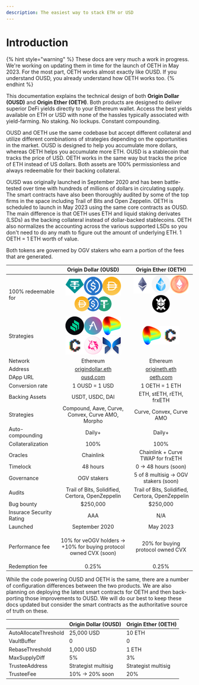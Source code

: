 ```yaml
---
description: The easiest way to stack ETH or USD
---
```


# Introduction

{% hint style="warning" %}
These docs are very much a work in progress. We're working on updating them in time for the launch of OETH in May 2023. For the most part, OETH works almost exactly like OUSD. If you understand OUSD, you already understand how OETH works too.
{% endhint %}

This documentation explains the technical design of both **Origin Dollar (OUSD)** and **Origin Ether (OETH)**. Both products are designed to deliver superior DeFi yields directly to your Ethereum wallet. Access the best yields available on ETH or USD with none of the hassles typically associated with yield-farming. No staking. No lockups. Constant compounding.

OUSD and OETH use the same codebase but accept different collateral and utilize different combinations of strategies depending on the opportunities in the market. OUSD is designed to help you accumulate more dollars, whereas OETH helps you accumulate more ETH. OUSD is a stablecoin that tracks the price of USD. OETH works in the same way but tracks the price of ETH instead of US dollars. Both assets are 100% permissionless and always redeemable for their backing collateral.

OUSD was originally launched in September 2020 and has been battle-tested over time with hundreds of millions of dollars in circulating supply. The smart contracts have also been thoroughly audited by some of the top firms in the space including Trail of Bits and Open Zeppelin. OETH is scheduled to launch in May 2023 using the same core contracts as OUSD. The main difference is that OETH uses ETH and liquid staking derivates (LSDs) as the backing collateral instead of dollar-backed stablecoins. OETH also normalizes the accounting across the various supported LSDs so you don't need to do any math to figure out the amount of underlying ETH. 1 OETH = 1 ETH worth of value.

Both tokens are governed by OGV stakers who earn a portion of the fees that are generated.

|                          |                                                                                                         Origin Dollar (OUSD)                                                                                                        |                                                                             Origin Ether (OETH)                                                                            |
| ------------------------ | :---------------------------------------------------------------------------------------------------------------------------------------------------------------------------------------------------------------------------------: | :------------------------------------------------------------------------------------------------------------------------------------------------------------------------: |
| 100% redeemable for      |                             ![USDT](<.gitbook/assets/image (6) (1).png>)![USDC](<.gitbook/assets/image (17).png>)![DAI](<.gitbook/assets/image (11).png>) ![](<.gitbook/assets/image (1) (1) (2).png>)                              | ![ETH](<.gitbook/assets/image (1) (2).png>)![stETH](<.gitbook/assets/image (7).png>)![rETH](<.gitbook/assets/image (2) (1).png>)![frxETH](<.gitbook/assets/image (6).png>) |
| Strategies               | ![](<.gitbook/assets/image (13).png>)![](<.gitbook/assets/image (8) (1).png>)![](<.gitbook/assets/image (4).png>)![](<.gitbook/assets/image (5).png>)![](<.gitbook/assets/image (18).png>)![](<.gitbook/assets/image (15) (1).png>) |                                                  ![](<.gitbook/assets/image (4).png>)![](<.gitbook/assets/image (5).png>)                                                  |
| Network                  |                                                                                                               Ethereum                                                                                                              |                                                                                  Ethereum                                                                                  |
| Address                  |                                                                                  [origindollar.eth](https://etherscan.com/address/origindollar.eth)                                                                                 |                                                         [origineth.eth](https://etherscan.io/address/origineth.eth)                                                        |
| DApp URL                 |                                                                                                   [ousd.com](https://www.ousd.com)                                                                                                  |                                                                      [oeth.com](https://www.oeth.com)                                                                      |
| Conversion rate          |                                                                                                            1 OUSD = 1 USD                                                                                                           |                                                                               1 OETH = 1 ETH                                                                               |
| Backing Assets           |                                                                                                           USDT, USDC, DAI                                                                                                           |                                                                          ETH, stETH, rETH, frxETH                                                                          |
| Strategies               |                                                                                           Compound, Aave, Curve, Convex, Curve AMO, Morpho                                                                                          |                                                                          Curve, Convex, Curve AMO                                                                          |
| Auto-compounding         |                                                                                                                Daily+                                                                                                               |                                                                                   Daily+                                                                                   |
| Collateralization        |                                                                                                                 100%                                                                                                                |                                                                                    100%                                                                                    |
| Oracles                  |                                                                                                              Chainlink                                                                                                              |                                                                      Chainlink + Curve TWAP for frxETH                                                                     |
| Timelock                 |                                                                                                               48 hours                                                                                                              |                                                                            0 -> 48 hours (soon)                                                                            |
| Governance               |                                                                                                              OGV stakers                                                                                                            |                                                                    5 of 8 multisig -> OGV stakers (soon)                                                                   |
| Audits                   |                                                                                           Trail of Bits, Solidified, Certora, OpenZeppelin                                                                                          |                                                              Trail of Bits, Solidified, Certora, OpenZeppelin                                                              |
| Bug bounty               |                                                                                                               $250,000                                                                                                              |                                                                                  $250,000                                                                                  |
| Insurace Security Rating |                                                                                                                 AAA                                                                                                                 |                                                                                     N/A                                                                                    |
| Launched                 |                                                                                                            September 2020                                                                                                           |                                                                                  May 2023                                                                                  |
| Performance fee          |                                                                            <p>10% for veOGV holders -> <br> +10% for buying protocol owned CVX (soon)</p>                                                                           |                                                                      20% for buying protocol owned CVX                                                                     |
| Redemption fee           |                                                                                                                0.25%                                                                                                                |                                                                                    0.25%                                                                                   |

While the code powering OUSD and OETH is the same, there are a number of configuration differences between the two products. We are also planning on deploying the latest smart contracts for OETH and then back-porting those improvements to OUSD.  We will do our best to keep these docs updated but consider the smart contracts as the authoritative source of truth on these.

|                       | Origin Dollar (OUSD) | Origin Ether (OETH) |
| --------------------- | -------------------- | ------------------- |
| AutoAllocateThreshold | 25,000 USD           | 10 ETH              |
| VaultBuffer           | 0                    | 0                   |
| RebaseThreshold       | 1,000 USD            | 1 ETH               |
| MaxSupplyDiff         | 5%                   | 3%                  |
| TrusteeAddress        | Strategist multisig  | Strategist multisig |
| TrusteeFee            | 10% -> 20% soon      | 20%                 |

